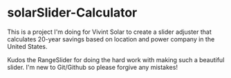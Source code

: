 # solarSlider-Calculator

This is a project I'm doing for Vivint Solar to create a slider adjuster that calculates 20-year savings based on location and power company in the United States.

Kudos the RangeSlider for doing the hard work with making such a beautiful slider. I'm new to Git/Github so please forgive any mistakes!
